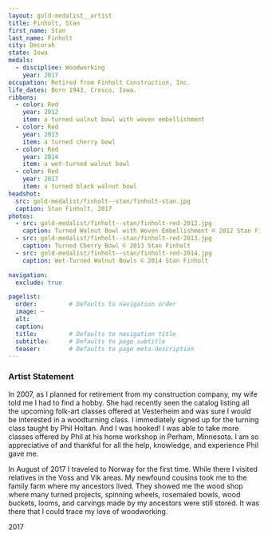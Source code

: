 ```yaml
---
layout: gold-medalist__artist
title: Finholt, Stan
first_name: Stan 
last_name: Finholt
city: Decorah
state: Iowa
medals: 
  - discipline: Woodworking
    year: 2017
occupation: Retired from Finholt Construction, Inc. 
life_dates: Born 1943, Cresco, Iowa.
ribbons:
  - color: Red
    year: 2012
    item: a turned walnut bowl with woven embellishment
  - color: Red
    year: 2013
    item: a turned cherry bowl
  - color: Red
    year: 2014
    item: a wet-turned walnut bowl
  - color: Red
    year: 2017
    item: a turned black walnut bowl 
headshot:
  src: gold-medalist/finholt--stan/finholt-stan.jpg
  caption: Stan Finholt, 2017
photos:
  - src: gold-medalist/finholt--stan/finholt-red-2012.jpg
    caption: Turned Walnut Bowl with Woven Embellishment © 2012 Stan Finholt
  - src: gold-medalist/finholt--stan/finholt-red-2013.jpg
    caption: Turned Cherry Bowl © 2013 Stan Finholt
  - src: gold-medalist/finholt--stan/finholt-red-2014.jpg
    caption: Wet-Turned Walnut Bowls © 2014 Stan Finholt

navigation:
  exclude: true

pagelist:
  order:         # Defaults to navigation order  
  image: ~
  alt:
  caption:
  title:         # Defaults to navigation title
  subtitle:      # Defaults to page subtitle
  teaser:        # Defaults to page meta-description  
---
```

### Artist Statement

In 2007, as I planned for retirement from my construction company, my wife told me I had to find a hobby. She had recently seen the catalog listing all the upcoming folk-art classes offered at Vesterheim and was sure I would be interested in a woodturning class. I immediately signed up for the turning class taught by Phil Holtan. And I was hooked! I was able to take more classes offered by Phil at his home workshop in Perham, Minnesota. I am so appreciative of and thankful for all the help, knowledge, and experience Phil gave me.

In August of 2017 I traveled to Norway for the first time. While there I visited relatives in the Voss and Vik areas. My newfound cousins took me to the family farm where my ancestors lived. They showed me the wood shop where many turned projects, spinning wheels, rosemaled bowls, wood buckets, looms, and carvings made by my ancestors were still stored. It was there that I could trace my love of woodworking.

2017